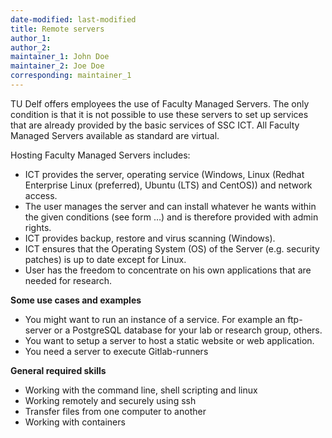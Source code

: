 ```yaml
---
date-modified: last-modified
title: Remote servers
author_1:
author_2:
maintainer_1: John Doe
maintainer_2: Joe Doe
corresponding: maintainer_1
---
```


TU Delf offers employees the use of Faculty Managed Servers. The only condition is that it is not possible to use these servers to set up services that are already provided by the basic services of SSC ICT. All Faculty Managed Servers available as standard are virtual. 

Hosting Faculty Managed Servers includes:

* ICT provides the server, operating service (Windows, Linux  (Redhat Enterprise Linux (preferred), Ubuntu (LTS) and CentOS)) and network access. 
* The user manages the server and can install whatever he wants within the given conditions (see form …) and is therefore provided with admin rights.
* ICT provides backup, restore and virus scanning (Windows).
* ICT ensures that the Operating System (OS) of the Server (e.g. security patches) is up to date except for Linux. 
* User has the freedom to concentrate on his own applications that are needed for research.

**Some use cases and examples**  

- You might want to run an instance of a service. For example an ftp-server or a PostgreSQL database for your lab or research group, others.
- You want to setup a server to host a static website or web application. 
- You need a server to execute Gitlab-runners


**General required skills**  

- Working with the command line, shell scripting and linux
- Working remotely and securely using ssh
- Transfer files from one computer to another
- Working with containers